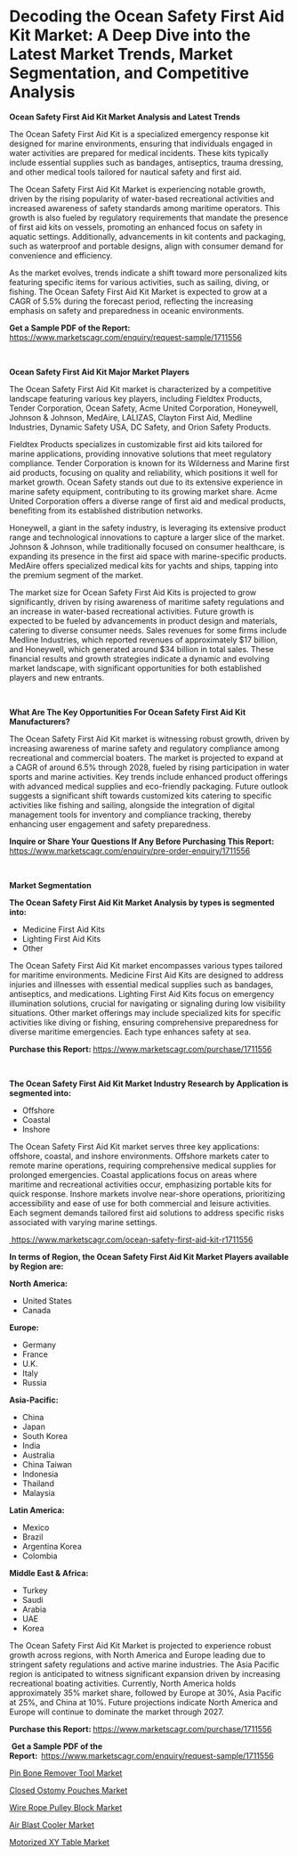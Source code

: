 <p><h1>Decoding the Ocean Safety First Aid Kit Market: A Deep Dive into the Latest Market Trends, Market Segmentation, and Competitive Analysis</h1></p><p><strong>Ocean Safety First Aid Kit Market Analysis and Latest Trends</strong></p>
<p><p>The Ocean Safety First Aid Kit is a specialized emergency response kit designed for marine environments, ensuring that individuals engaged in water activities are prepared for medical incidents. These kits typically include essential supplies such as bandages, antiseptics, trauma dressing, and other medical tools tailored for nautical safety and first aid.</p><p>The Ocean Safety First Aid Kit Market is experiencing notable growth, driven by the rising popularity of water-based recreational activities and increased awareness of safety standards among maritime operators. This growth is also fueled by regulatory requirements that mandate the presence of first aid kits on vessels, promoting an enhanced focus on safety in aquatic settings. Additionally, advancements in kit contents and packaging, such as waterproof and portable designs, align with consumer demand for convenience and efficiency.</p><p>As the market evolves, trends indicate a shift toward more personalized kits featuring specific items for various activities, such as sailing, diving, or fishing. The Ocean Safety First Aid Kit Market is expected to grow at a CAGR of 5.5% during the forecast period, reflecting the increasing emphasis on safety and preparedness in oceanic environments.</p></p>
<p><strong>Get a Sample PDF of the Report:&nbsp;</strong> <a href="https://www.marketscagr.com/enquiry/request-sample/1711556?utm_campaign=1801&utm_medium=2&utm_source=Github&utm_content=ia&utm_term=22102024&utm_id=ocean-safety-first-aid-kit">https://www.marketscagr.com/enquiry/request-sample/1711556</a></p>
<p>&nbsp;</p>
<p><strong>Ocean Safety First Aid Kit Major Market Players</strong></p>
<p><p>The Ocean Safety First Aid Kit market is characterized by a competitive landscape featuring various key players, including Fieldtex Products, Tender Corporation, Ocean Safety, Acme United Corporation, Honeywell, Johnson & Johnson, MedAire, LALIZAS, Clayton First Aid, Medline Industries, Dynamic Safety USA, DC Safety, and Orion Safety Products. </p><p>Fieldtex Products specializes in customizable first aid kits tailored for marine applications, providing innovative solutions that meet regulatory compliance. Tender Corporation is known for its Wilderness and Marine first aid products, focusing on quality and reliability, which positions it well for market growth. Ocean Safety stands out due to its extensive experience in marine safety equipment, contributing to its growing market share. Acme United Corporation offers a diverse range of first aid and medical products, benefiting from its established distribution networks.</p><p>Honeywell, a giant in the safety industry, is leveraging its extensive product range and technological innovations to capture a larger slice of the market. Johnson & Johnson, while traditionally focused on consumer healthcare, is expanding its presence in the first aid space with marine-specific products. MedAire offers specialized medical kits for yachts and ships, tapping into the premium segment of the market.</p><p>The market size for Ocean Safety First Aid Kits is projected to grow significantly, driven by rising awareness of maritime safety regulations and an increase in water-based recreational activities. Future growth is expected to be fueled by advancements in product design and materials, catering to diverse consumer needs. Sales revenues for some firms include Medline Industries, which reported revenues of approximately $17 billion, and Honeywell, which generated around $34 billion in total sales. These financial results and growth strategies indicate a dynamic and evolving market landscape, with significant opportunities for both established players and new entrants.</p></p>
<p>&nbsp;</p>
<p><strong>What Are The Key Opportunities For Ocean Safety First Aid Kit Manufacturers?</strong></p>
<p><p>The Ocean Safety First Aid Kit market is witnessing robust growth, driven by increasing awareness of marine safety and regulatory compliance among recreational and commercial boaters. The market is projected to expand at a CAGR of around 6.5% through 2028, fueled by rising participation in water sports and marine activities. Key trends include enhanced product offerings with advanced medical supplies and eco-friendly packaging. Future outlook suggests a significant shift towards customized kits catering to specific activities like fishing and sailing, alongside the integration of digital management tools for inventory and compliance tracking, thereby enhancing user engagement and safety preparedness.</p></p>
<p><strong>Inquire or Share Your Questions If Any Before Purchasing This Report:</strong> <a href="https://www.marketscagr.com/enquiry/pre-order-enquiry/1711556?utm_campaign=1801&utm_medium=2&utm_source=Github&utm_content=ia&utm_term=22102024&utm_id=ocean-safety-first-aid-kit">https://www.marketscagr.com/enquiry/pre-order-enquiry/1711556</a></p>
<p>&nbsp;</p>
<p><strong>Market Segmentation</strong></p>
<p><strong>The Ocean Safety First Aid Kit Market Analysis by types is segmented into:</strong></p>
<p><ul><li>Medicine First Aid Kits</li><li>Lighting First Aid Kits</li><li>Other</li></ul></p>
<p><p>The Ocean Safety First Aid Kit market encompasses various types tailored for maritime environments. Medicine First Aid Kits are designed to address injuries and illnesses with essential medical supplies such as bandages, antiseptics, and medications. Lighting First Aid Kits focus on emergency illumination solutions, crucial for navigating or signaling during low visibility situations. Other market offerings may include specialized kits for specific activities like diving or fishing, ensuring comprehensive preparedness for diverse maritime emergencies. Each type enhances safety at sea.</p></p>
<p><strong>Purchase this Report:&nbsp;</strong><a href="https://www.marketscagr.com/purchase/1711556?utm_campaign=1801&utm_medium=2&utm_source=Github&utm_content=ia&utm_term=22102024&utm_id=ocean-safety-first-aid-kit">https://www.marketscagr.com/purchase/1711556</a></p>
<p>&nbsp;</p>
<p><strong>The Ocean Safety First Aid Kit Market Industry Research by Application is segmented into:</strong></p>
<p><ul><li>Offshore</li><li>Coastal</li><li>Inshore</li></ul></p>
<p><p>The Ocean Safety First Aid Kit market serves three key applications: offshore, coastal, and inshore environments. Offshore markets cater to remote marine operations, requiring comprehensive medical supplies for prolonged emergencies. Coastal applications focus on areas where maritime and recreational activities occur, emphasizing portable kits for quick response. Inshore markets involve near-shore operations, prioritizing accessibility and ease of use for both commercial and leisure activities. Each segment demands tailored first aid solutions to address specific risks associated with varying marine settings.</p></p>
<p><a href="https://www.marketscagr.com/ocean-safety-first-aid-kit-r1711556?utm_campaign=1801&utm_medium=2&utm_source=Github&utm_content=ia&utm_term=22102024&utm_id=ocean-safety-first-aid-kit">&nbsp;https://www.marketscagr.com/ocean-safety-first-aid-kit-r1711556</a></p>
<p><strong>In terms of Region, the Ocean Safety First Aid Kit Market Players available by Region are:</strong></p>
<p>
    <p> <strong> North America: </strong>
        <ul>
            <li>United States</li>
            <li>Canada</li>
        </ul>
        </p> 
    <p> <strong> Europe: </strong>
        <ul>
            <li>Germany</li>
            <li>France</li>
            <li>U.K.</li>
            <li>Italy</li>
            <li>Russia</li>
        </ul>
        </p> 
    <p> <strong> Asia-Pacific: </strong>
        <ul>
            <li>China</li>
            <li>Japan</li>
            <li>South Korea</li>
            <li>India</li>
            <li>Australia</li>
            <li>China Taiwan</li>
            <li>Indonesia</li>
            <li>Thailand</li>
            <li>Malaysia</li>
        </ul>
        </p> 
    <p> <strong> Latin America: </strong>
        <ul>
            <li>Mexico</li>
            <li>Brazil</li>
            <li>Argentina Korea</li>
            <li>Colombia</li>
        </ul>
        </p> 
    <p> <strong> Middle East & Africa: </strong>
        <ul>
            <li>Turkey</li>
            <li>Saudi</li>
            <li>Arabia</li>
            <li>UAE</li>
            <li>Korea</li>
        </ul>
    </p>
    </p>
<p><p>The Ocean Safety First Aid Kit Market is projected to experience robust growth across regions, with North America and Europe leading due to stringent safety regulations and active marine industries. The Asia Pacific region is anticipated to witness significant expansion driven by increasing recreational boating activities. Currently, North America holds approximately 35% market share, followed by Europe at 30%, Asia Pacific at 25%, and China at 10%. Future projections indicate North America and Europe will continue to dominate the market through 2027.</p></p>
<p><strong>Purchase this Report: </strong><a href="https://www.marketscagr.com/purchase/1711556?utm_campaign=1801&utm_medium=2&utm_source=Github&utm_content=ia&utm_term=22102024&utm_id=ocean-safety-first-aid-kit">https://www.marketscagr.com/purchase/1711556</a></p>
<p>&nbsp;<strong>Get a Sample PDF of the Report:&nbsp;&nbsp;</strong><a href="https://www.marketscagr.com/enquiry/request-sample/1711556?utm_campaign=1801&utm_medium=2&utm_source=Github&utm_content=ia&utm_term=22102024&utm_id=ocean-safety-first-aid-kit">https://www.marketscagr.com/enquiry/request-sample/1711556</a></p>
<p><strong></strong></p>
<p><p><a href="https://www.linkedin.com/pulse/future-trends-global-pin-bone-remover-tool-market-insights-ma3ef?utm_campaign=1801&utm_medium=2&utm_source=Github&utm_content=ia&utm_term=22102024&utm_id=ocean-safety-first-aid-kit">Pin Bone Remover Tool Market</a></p><p><a href="https://www.linkedin.com/pulse/emerging-trends-closed-ostomy-pouches-market-global-outlook-audoe?utm_campaign=1801&utm_medium=2&utm_source=Github&utm_content=ia&utm_term=22102024&utm_id=ocean-safety-first-aid-kit">Closed Ostomy Pouches Market</a></p><p><a href="https://www.linkedin.com/pulse/charting-future-comprehensive-analysis-global-wire-rope-igkdf?utm_campaign=1801&utm_medium=2&utm_source=Github&utm_content=ia&utm_term=22102024&utm_id=ocean-safety-first-aid-kit">Wire Rope Pulley Block Market</a></p><p><a href="https://www.linkedin.com/pulse/air-blast-cooler-industry-analysis-report-market-size-share-whdgf?utm_campaign=1801&utm_medium=2&utm_source=Github&utm_content=ia&utm_term=22102024&utm_id=ocean-safety-first-aid-kit">Air Blast Cooler Market</a></p><p><a href="https://www.linkedin.com/pulse/motorized-xy-table-industry-resonance-79-amplification-across-nfoyf?utm_campaign=1801&utm_medium=2&utm_source=Github&utm_content=ia&utm_term=22102024&utm_id=ocean-safety-first-aid-kit">Motorized XY Table Market</a></p></p>
